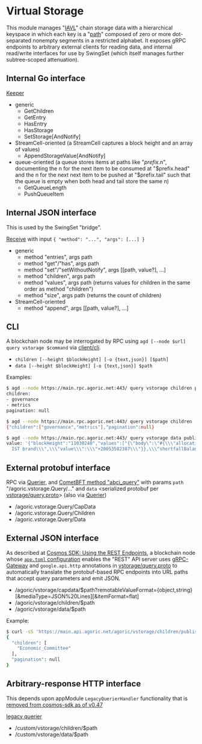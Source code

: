 # Virtual Storage

This module manages "[IAVL](https://github.com/cosmos/iavl)" chain storage data with a hierarchical keyspace in which each key is a "[path](./types/path_keys.go)" composed of zero or more dot-separated nonempty segments in a restricted alphabet. It exposes gRPC endpoints to arbitrary external clients for reading data, and internal read/write interfaces for use by SwingSet (which itself manages further subtree-scoped attenuation).

## Internal Go interface

[Keeper](./keeper/keeper.go)
* generic
  * GetChildren
  * GetEntry
  * HasEntry
  * HasStorage
  * SetStorage[AndNotify]
* StreamCell-oriented (a StreamCell captures a block height and an array of values)
  * AppendStorageValue[AndNotify]
* queue-oriented (a queue stores items at paths like "$prefix.$n", documenting
  the n for the next item to be consumed at "$prefix.head" and the n for the next
  next item to be pushed at "$prefix.tail" such that the queue is empty when both
  head and tail store the same n)
  * GetQueueLength
  * PushQueueItem

## Internal JSON interface

This is used by the SwingSet "bridge".

[Receive](./vstorage.go) with input `{ "method": "...", "args": [...] }`
* generic
  * method "entries", args path
  * method "get"/"has", args path
  * method "set"/"setWithoutNotify", args [[path, value?], ...]
  * method "children", args path
  * method "values", args path (returns values for children in the same order as method "children")
  * method "size", args path (returns the count of children)
* StreamCell-oriented
  * method "append", args [[path, value?], ...]
 
## CLI

A blockchain node may be interrogated by RPC using `agd [--node $url] query vstorage $command` via [client/cli](./client/cli/query.go).
* `children [--height $blockHeight] [-o {text,json}] [$path]`
* `data [--height $blockHeight] [-o {text,json}] $path`

Examples:
```sh
$ agd --node https://main.rpc.agoric.net:443/ query vstorage children published.reserve
children:
- governance
- metrics
pagination: null

$ agd --node https://main.rpc.agoric.net:443/ query vstorage children -o json published.reserve
{"children":["governance","metrics"],"pagination":null}

$ agd --node https://main.rpc.agoric.net:443/ query vstorage data published.reserve.metrics
value: '{"blockHeight":"11030240","values":["{\"body\":\"#{\\\"allocations\\\":{\\\"Fee\\\":{\\\"brand\\\":\\\"$0.Alleged:
  IST brand\\\",\\\"value\\\":\\\"+20053582387\\\"}},\\\"shortfallBalance\\\":{\\\"brand\\\":\\\"$0\\\",\\\"value\\\":\\\"+0\\\"},\\\"totalFeeBurned\\\":{\\\"brand\\\":\\\"$0\\\",\\\"value\\\":\\\"+0\\\"},\\\"totalFeeMinted\\\":{\\\"brand\\\":\\\"$0\\\",\\\"value\\\":\\\"+0\\\"}}\",\"slots\":[\"board0257\"]}"]}'
```

## External protobuf interface

RPC via [Querier](./keeper/grpc_query.go),
and [CometBFT method "abci_query"](https://docs.cometbft.com/main/rpc/#/ABCI/abci_query)
with params `path` "/agoric.vstorage.Query/..."
and `data` \<serialized protobuf per [vstorage/query.proto](../../proto/agoric/vstorage/query.proto)>
(also via [Querier](./keeper/grpc_query.go))
* /agoric.vstorage.Query/CapData
* /agoric.vstorage.Query/Children
* /agoric.vstorage.Query/Data

## External JSON interface

As described at [Cosmos SDK: Using the REST Endpoints](https://docs.cosmos.network/main/run-node/interact-node#using-the-rest-endpoints), a blockchain node whose [`app.toml` configuration](https://docs.cosmos.network/main/run-node/run-node#configuring-the-node-using-apptoml-and-configtoml) enables the "REST" API server uses [gRPC-Gateway](https://grpc-ecosystem.github.io/grpc-gateway/) and `google.api.http` annotations in [vstorage/query.proto](../../proto/agoric/vstorage/query.proto) to automatically translate the protobuf-based RPC endpoints into URL paths that accept query parameters and emit JSON.
* /agoric/vstorage/capdata/$path?remotableValueFormat={object,string}[&mediaType=JSON%20Lines][&itemFormat=flat]
* /agoric/vstorage/children/$path
* /agoric/vstorage/data/$path

Example:
```sh
$ curl -sS 'https://main.api.agoric.net/agoric/vstorage/children/published.committees'
{
  "children": [
    "Economic_Committee"
  ],
  "pagination": null
}
```

## Arbitrary-response HTTP interface

This depends upon appModule `LegacyQuerierHandler` functionality that is [removed from cosmos-sdk as of v0.47](https://github.com/cosmos/cosmos-sdk/blob/fa4d87ef7e6d87aaccc94c337ffd2fe90fcb7a9d/CHANGELOG.md#api-breaking-changes-3)

[legacy querier](./keeper/querier.go)
* /custom/vstorage/children/$path
* /custom/vstorage/data/$path
